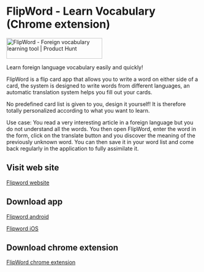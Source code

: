 # FlipWord - Learn Vocabulary (Chrome extension)

<a href="https://www.producthunt.com/posts/flipword-2?utm_source=badge-featured&utm_medium=badge&utm_souce=badge-flipword&#0045;2" target="_blank"><img src="https://api.producthunt.com/widgets/embed-image/v1/featured.svg?post_id=309556&theme=light" alt="FlipWord - Foreign&#0032;vocabulary&#0032;learning&#0032;tool | Product Hunt" style="width: 250px; height: 54px;" width="250" height="54" /></a>

Learn foreign language vocabulary easily and quickly!

FlipWord is a flip card app that allows you to write a word on either side of a card, the system is designed to write words from different languages, an automatic translation system helps you fill out your cards.

No predefined card list is given to you, design it yourself! It is therefore totally personalized according to what you want to learn.

Use case:
You read a very interesting article in a foreign language but you do not understand all the words. You then open FlipWord, enter the word in the form, click on the translate button and you discover the meaning of the previously unknown word. You can then save it in your word list and come back regularly in the application to fully assimilate it.

## Visit web site

[Flipword website](https://flipword.io)

## Download app

[Flipword android](https://play.google.com/store/apps/details?id=com.flutter_flip_card&pcampaignid=pcampaignidMKT-Other-global-all-co-prtnr-py-PartBadge-Mar2515-1)

[Flipword iOS](https://apps.apple.com/us/app/flipword-learn-vocabulary/id1599752185)

## Download chrome extension

[FlipWord chrome extension](https://chrome.google.com/webstore/detail/flipword/hinoggfcanlhfbeddbadjjpdaeoigkbe)

